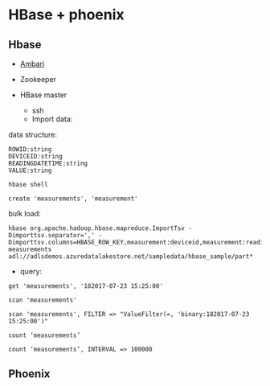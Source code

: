 # HBase + phoenix
 
## Hbase  
* [Ambari](https://demo-labs-hbase-phoenix.azurehdinsight.net/#/main/dashboard/metrics)
* Zookeeper
* HBase master

  * ssh 
  * Import data:
  
data structure:
```
ROWID:string
DEVICEID:string
READINGDATETIME:string
VALUE:string
```

```
hbase shell
```
```
create 'measurements', 'measurement'
```
bulk load:
``` 
hbase org.apache.hadoop.hbase.mapreduce.ImportTsv -Dimporttsv.separator=',' -Dimporttsv.columns=HBASE_ROW_KEY,measurement:deviceid,measurement:readingdatetime,measurement:value measurements adl://adlsdemos.azuredatalakestore.net/sampledata/hbase_sample/part* 
```

  * query:
  
```get 'measurements', '182017-07-23 15:25:00'```

```scan 'measurements'```

```scan 'measurements', FILTER => "ValueFilter(=, 'binary:182017-07-23 15:25:00')"```

```count ‘measurements’```

```count ‘measurements’, INTERVAL => 100000```


## Phoenix
